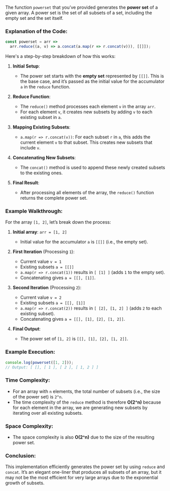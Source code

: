 The function `powerset` that you’ve provided generates the **power set** of a given array. A power set is the set of all subsets of a set, including the empty set and the set itself.

### **Explanation of the Code**:

```javascript
const powerset = arr =>
  arr.reduce((a, v) => a.concat(a.map(r => r.concat(v))), [[]]);
```

Here's a step-by-step breakdown of how this works:

1. **Initial Setup**: 
   - The power set starts with the **empty set** represented by `[[]]`. This is the base case, and it’s passed as the initial value for the accumulator `a` in the `reduce` function.
   
2. **Reduce Function**:
   - The `reduce()` method processes each element `v` in the array `arr`.
   - For each element `v`, it creates new subsets by adding `v` to each existing subset in `a`.

3. **Mapping Existing Subsets**:
   - `a.map(r => r.concat(v))`: For each subset `r` in `a`, this adds the current element `v` to that subset. This creates new subsets that include `v`.
   
4. **Concatenating New Subsets**:
   - The `concat()` method is used to append these newly created subsets to the existing ones.

5. **Final Result**:
   - After processing all elements of the array, the `reduce()` function returns the complete power set.

### **Example Walkthrough**:

For the array `[1, 2]`, let’s break down the process:

1. **Initial array**: `arr = [1, 2]`
   - Initial value for the accumulator `a` is `[[]]` (i.e., the empty set).

2. **First Iteration** (Processing `1`):
   - Current value `v = 1`
   - Existing subsets `a = [[]]`
   - `a.map(r => r.concat(1))` results in `[ [1] ]` (adds `1` to the empty set).
   - Concatenating gives `a = [[], [1]]`.

3. **Second Iteration** (Processing `2`):
   - Current value `v = 2`
   - Existing subsets `a = [[], [1]]`
   - `a.map(r => r.concat(2))` results in `[ [2], [1, 2] ]` (adds `2` to each existing subset).
   - Concatenating gives `a = [[], [1], [2], [1, 2]]`.

4. **Final Output**:
   - The power set of `[1, 2]` is `[[], [1], [2], [1, 2]]`.

### **Example Execution**:

```javascript
console.log(powerset([1, 2]));
// Output: [ [], [ 1 ], [ 2 ], [ 1, 2 ] ]
```

### **Time Complexity**:
- For an array with `n` elements, the total number of subsets (i.e., the size of the power set) is `2^n`. 
- The time complexity of the `reduce` method is therefore **O(2^n)** because for each element in the array, we are generating new subsets by iterating over all existing subsets.

### **Space Complexity**:
- The space complexity is also **O(2^n)** due to the size of the resulting power set.

### **Conclusion**:
This implementation efficiently generates the power set by using `reduce` and `concat`. It’s an elegant one-liner that produces all subsets of an array, but it may not be the most efficient for very large arrays due to the exponential growth of subsets.